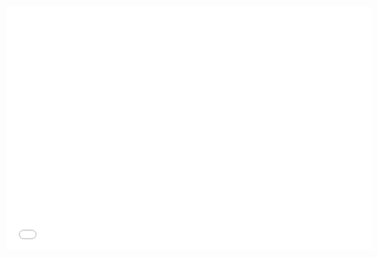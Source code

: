 # <iframe width="720" height="480" src="//www.youtube.com/embed/fzBC20B5dsk" frameborder="0" allowfullscreen></iframe>